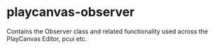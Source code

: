 # playcanvas-observer
Contains the Observer class and related functionality used across the PlayCanvas Editor, pcui etc.
